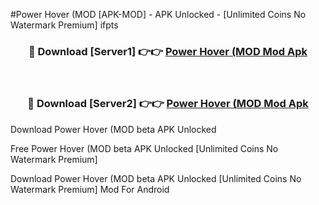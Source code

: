 #Power Hover (MOD [APK-MOD] - APK Unlocked - [Unlimited Coins No Watermark Premium] ifpts



<div align="center">

<h3>🔴 Download [Server1] 👉👉 <a href="https://momento.my/?title=Power_Hover_(MOD">Power Hover (MOD Mod Apk</a></h3><br>

<h3>🔴 Download [Server2] 👉👉 <a href="https://momento.my/?title=Power_Hover_(MOD">Power Hover (MOD Mod Apk</a></h3>
</div>



Download Power Hover (MOD beta APK Unlocked

Free Power Hover (MOD beta APK Unlocked [Unlimited Coins No Watermark Premium]

Download Power Hover (MOD beta APK Unlocked [Unlimited Coins No Watermark Premium] Mod For Android
